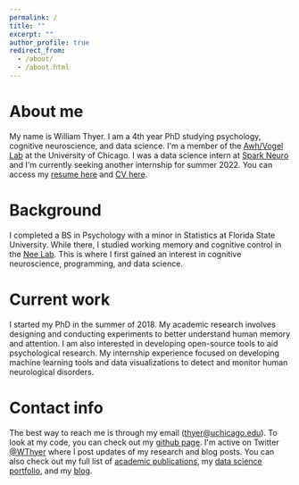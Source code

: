 ```yaml
---
permalink: /
title: ""
excerpt: ""
author_profile: true
redirect_from: 
  - /about/
  - /about.html
---
```


About me
======
My name is William Thyer. I am a 4th year PhD studying psychology, cognitive neuroscience, and data science. I'm a member of the [Awh/Vogel Lab](https://awhvogellab.com) at the University of Chicago. I was a data science intern at [Spark Neuro](https://medical.sparkneuro.com/) and I'm currently seeking another internship for summer 2022. You can access my [resume here](http://williamthyer.github.io/files/Thyer_William_Resume.pdf) and [CV here](http://williamthyer.github.io/files/thyer_william_cv.pdf).

Background
======
I completed a BS in Psychology with a minor in Statistics at Florida State University. While there, I studied working memory and cognitive control in the [Nee Lab](https://neelab.wixsite.com/neelab). This is where I first gained an interest in cognitive neuroscience, programming, and data science.

Current work
======
I started my PhD in the summer of 2018. My academic research involves designing and conducting experiments to better understand human memory and attention. I am also interested in developing open-source tools to aid psychological research. My internship experience focused on developing machine learning tools and data visualizations to detect and monitor human neurological disorders.

Contact info
======
The best way to reach me is through my email (thyer@uchicago.edu). To look at my code, you can check out my [github page](https://github.com/WilliamThyer). I'm active on Twitter [@WThyer](https://twitter.com/WThyer) where I post updates of my research and blog posts. You can also check out my full list of [academic publications](https://williamthyer.github.io/publications/), my [data science portfolio](https://williamthyer.github.io/portfolio/), and my [blog](https://williamthyer.github.io/blog/).
